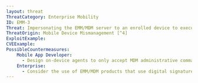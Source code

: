 ```yaml
---
layout: threat
ThreatCategory: Enterprise Mobility
ID: EMM-3
Threat: Impersonating the EMM/MDM server to an enrolled device to execute unauthorized actions, such as triggering a device wipe or installing a malicious MDM profile
ThreatOrigin: Mobile Device Mismanagement [^4]
ExploitExample:
CVEExample:
PossibleCountermeasures:
    Mobile App Developer:
      - Design on-device agents to only accept MDM administrative commands during secure communication with a trusted EMM server (e.g. during a TLS session).
    Enterprise:
      - Consider the use of EMM/MDM products that use digital signatures to allow the on-device agent to perform validation of the source and the integrity of device management messages.
---
```

